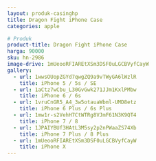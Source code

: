 ```yaml
---
layout: produk-casinghp
title: Dragon Fight iPhone Case
categories: apple

# Produk
product-title: Dragon Fight iPhone Case
harga: 90000
sku: hn-2986
image-drive: 1mUeooRFIAREtXSm3DSF0uLGCBVyfCayW
gallery:
  - url: 1wwsOUopZGYd7qwgZQ9a9vTWyGA6lWzlR
    title: iPhone 5 / 5s / SE
  - url: 1aCtz7wCbu_L30GvGwk271JJm1KxlPMbw
    title: iPhone 6 / 6s
  - url: 1vruCnGR5_A4_3w5otauaWbml-UMD8etz
    title: iPhone 6 Plus / 6s Plus
  - url: 1mw1r-s2VehH7CtWTRg8VJmF61N3K9QT4
    title: iPhone 7 / 8
  - url: 1JPAIYBUf3HAtL3M5sy2p2nPWaaZS74Xb
    title: iPhone 7 Plus / 8 Plus
  - url: 1mUeooRFIAREtXSm3DSF0uLGCBVyfCayW
    title: iPhone X
---
```

